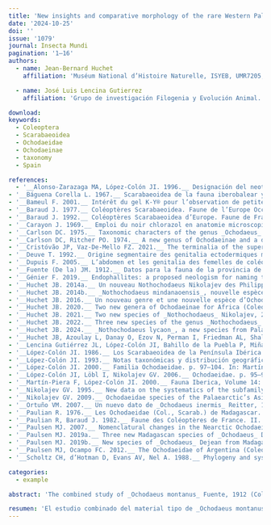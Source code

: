 ```yaml
---
title: 'New insights and comparative morphology of the rare Western Palearctic species _Ochodaeus montanus_ Fuente, 1912, and its closest relative, O. inermis Reitter, 1893 (Coleoptera: Scarabaeoidea: Ochodaeidae)'
date: '2024-10-25'
doi: ''
issue: '1079'
journal: Insecta Mundi
pagination: '1–16'
authors:
  - name: Jean-Bernard Huchet
    affiliation: 'Muséum National d’Histoire Naturelle, ISYEB, UMR7205, MNHN, CNRS, EPHE, UPMC, Paris-Sorbonne, CP50, Entomologie, 45, rue Buffon, F-75005 Paris, France'

  - name: José Luis Lencina Gutierrez
    affiliation: 'Grupo de investigación Filogenia y Evolución Animal. Departamento de Zoología y Antropología Física, Área de Biología Animal, Facultad de Veterinaria, Universidad de Murcia. Campus de Espinardo 30100 Murcia, Spain'

download:
keywords:
  - Coleoptera
  - Scarabaeoidea
  - Ochodaeidae
  - Ochodaeinae
  - taxonomy
  - Spain

references:
  - '__Alonso-Zarazaga MA, López-Colón JI. 1996.__ Designación del neotipo de _Ochodaeus montanus_ Fuente (Coleoptera, Ochodeidae). Graellsia 52: 161.'
- '__Báguena Corella L. 1967.__ Scarabaeoidea de la fauna iberobalear y Pirenaica. Consejo Superior de Investigaciones Cientificas, Instituto Español de Entomologia; Madrid. 576 p.'
- '__Bameul F. 2001.__ Intérêt du gel K-Y® pour l’observation de petites pièces anatomiques d’insectes. Le Coléoptériste 43: 161–162.'
- '__Baraud J. 1977.__ Coléoptères Scarabaeoidea. Faune de l’Europe Occidentale: Belgique, France, Grande-Bretagne, Italie, Péninsule Ibérique. Supplément de la Nouvelle Revue d’Entomologie 7(3): 1–352.'
- '__Baraud J. 1992.__ Coléoptères Scarabaeoidea d’Europe. Faune de France. France et régions limitrophes, 78. Fédération française des Sociétés de Sciences Naturelles, Paris, & Société linnéenne de Lyon, Lyon (édits). 856 pp.'
- '__Carayon J. 1969.__ Emploi du noir chlorazol en anatomie microscopique des insectes. Annales de la Société entomologique de France 5(1): 179–193.'
- '__Carlson DC. 1975.__ Taxonomic characters of the genus _Ochodaeus_ Serville with descriptions of two new species in the _O. pectoralis_ LeConte species complex (Coleoptera: Scarabaeidae). Bulletin of the Southern California Academy of Sciences 74: 49–65.'
- '__Carlson DC, Ritcher PO. 1974.__ A new genus of Ochodaeinae and a description of the larva of _Pseudochodaeus estriatus_ (Schaeffer) (Coleoptera: Scarabaeidae). The Pan-Pacific Entomologist 50: 99–110.'
- '__Cristóvão JP, Vaz-De-Mello FZ. 2021.__ The terminalia of the superfamily Scarabaeoidea (Coleoptera): specific glossary, dissecting methodology, techniques and previously unrecorded sexual dimorphism in some difficult groups. Zoological Journal of the Linnean Society 191(4): 1001–1043.'
- '__Deuve T. 1992.__ Origine segmentaire des genitalia ectodermiques mâles et femelles des insectes. Données nouvelles apportées par un gynandromorphe de coléoptère. Comptes Rendus de l’Académie des Sciences 314: 305–308.'
- '__Dupuis F. 2005.__ L’abdomen et les genitalia des femelles de coléoptères Scarabaeoidea (Insecta, Coleoptera). Zoosystema 27(4): 733–823.'
- '__Fuente (De la) JM. 1912.__ Datos para la fauna de la provincia de Ciudad Real. XXII. Coleópteros. Boletín de la Real Sociedad Española de Historia Natural 12: 358–366.'
- '__Génier F. 2019.__ Endophallites: a proposed neologism for naming the sclerotized elements of the insect endophallus (Arthropoda: Insecta). Annales de la Société entomologique de France 55(6): 482–484.'
- '__Huchet JB. 2014a.__ Un nouveau Nothochodaeus Nikolajev des Philippines (Coleoptera, Scarabaeoidea, Ochodaeidae). Coléoptères 20(6): 38–46.'
- '__Huchet JB. 2014b.__ _Nothochodaeus mindanaoensis_, nouvelle espèce des Philippines (Coleoptera, Scarabaeoidea, Ochodaeidae). Coléoptères 20(8) : 57–64.'
- '__Huchet JB. 2016.__ Un nouveau genre et une nouvelle espèce d’Ochodaeidae pour la faune d’Europe (Coleoptera : Scarabaeoidea). Coléoptères 22(5): 38–53.'
- '__Huchet JB. 2020.__ Two new genera of Ochodaeinae for Africa (Coleoptera: Scarabaeoidea: Ochodaeidae). Annales de la Société entomologique de France (N.S.) 56(5): 361–373.'
- '__Huchet JB. 2021.__ Two new species of _Nothochodaeus_ Nikolajev, 2005 from Palawan Island, Philippines (Coleoptera: Scarabaeoidea: Ochodaeidae). Insecta Mundi 0893: 1–12.'
- '__Huchet JB. 2022.__ Three new species of the genus _Nothochodaeus_ Nikolajev, 2005 from Java, Greater Sunda Islands (Coleoptera: Scarabaeoidea: Ochodaeidae). Faunitaxys 10(61): 1–10.'
- '__Huchet JB. 2024.__ _Nothochodaeus lycaon_, a new species from Palawan island, Philippines (Coleoptera: Scarabaeoidea: Ochodaeidae). Faunitaxys 12(23): 1–4.'
- '__Huchet JB, Azoulay L, Danay O, Ezov N, Perman I, Friedman AL, Shaltiel-Harpaz L. 2022.__ _Ochodaeus berytensis_ Petrovitz (Coleoptera: Ochodaeidae), a new pest of the truffle _Tuber aestivum_ in Upper Galilee, Israel. Journal of Applied Entomology 146 : 911–916.'
- '__Lencina Gutiérrez JL, López-Colón JI, Bahillo de la Puebla P, Miñano J. 2018.__ Nuevas citas de _Ochodaeus_ Dejean, 1821 y _Parochodaeus_ Nikolajev, 1995 en España (Coleoptera : Scarabaeoidea : Ochodaeidae). Boletín de la Sociedad Entomológica Aragonesa 62: 293–297.'
- '__López-Colón JI. 1986.__ Los Scarabaeoidea de la Península Ibérica: I. Familia Ochodaeidae (Coleoptera). Boletín del Grupo Entomológico de Madrid 2: 29–38.'
- '__López-Colón JI. 1993.__ Notas taxonómicas y distribución geográfica de los representantes ibéricos del género _Ochodaeus_ Dejean, 1821 (Coleoptera, Scarabaeoidea, Ochodaeidae). Nouvelle Revue d’Entomologie (N.S.) 10(3): 289–295.'
- '__López-Colón JI. 2000.__ Familia Ochodaeidae. p. 97–104. In: Martín-Piera F., López-Colón J.I. Coleoptera, Scarabaeoidea I. Fauna Ibérica, Vol. 14. . Museo Nacional de Ciencias Naturales, CSIC; Madrid.'
- '__López-Colón JI, Löbl I, Nikolajev GV. 2006.__ Ochodaeidae. p. 95–96. _In_: Löbl I., Smetana A. Catalogue of Palaearctic Coleoptera. Volume 3. Scarabaeoidea – Scirtoidea – Dascilloidea – Buprestoidea – Byrrhoidea. Apollo Books; Stenstrup. 690 p.'
- '__Martín-Piera F, López-Colón JI. 2000.__ Fauna Iberica, Volume 14: Coleoptera, Scarabaeoidea I. Museo Nacional de Ciencias Naturales and Consejo Superior de Investigaciones Cientificas; Madrid. 526 p.'
- '__Nikolajev GV. 1995.__ New data on the systematics of the subfamily Ochodaeinae Coleoptera, Scarabaeidae). Zoologicheskiy Zhurnal 74: 72–82.'
- '__Nikolajev GV. 2009.__ Ochodaeidae species of the Palaearctic’s Asia. Euroasian Entomological Journal 8: 205–211 (in Russian with English abstract).'
- '__Ortuño VM. 2007.__ Un nuevo dato de _Ochodaeus inermis_ Reitter, 1893 (Coleoptera: Scarabaeoidea: Ochodaeidae): estado actual de su conocimiento. Boletín Sociedad Entomológica Aragonesa 41: 377–381.'
- '__Paulian R. 1976.__ Les Ochodaeidae (Col., Scarab.) de Madagascar. Nouvelle Revue d’Entomologie 6(2): 139–152.'
- '__Paulian R, Baraud J. 1982.__ Faune des Coléoptères de France. II. Lucanoidea et Scarabaeoidea. Encyclopédie Entomologique. Editions Lechevalier, Paris 43. 477 p.'
- '__Paulsen MJ. 2007.__ Nomenclatural changes in the Nearctic Ochodaeinae and description of two new genera (Coleoptera: Scarabaeoidea: Ochodaeidae). Insecta Mundi 21: 1–13.'
- '__Paulsen MJ. 2019a.__ Three new Madagascan species of _Ochodaeus_ Dejean (Coleoptera: Scarabaeoidea: Ochodaeidae). Insecta Mundi 0684: 1–14.'
- '__Paulsen MJ. 2019b.__ New species of _Ochodaeus_ Dejean from Madagascar II (Coleoptera: Scarabaeoidea: Ochodaeidae). Insecta Mundi 0706: 1–10.'
- '__Paulsen MJ, Ocampo FC. 2012.__ The Ochodaeidae of Argentina (Coleoptera, Scarabaeoidea). ZooKeys 174: 7–30.'
- '__Scholtz CH, d’Hotman D, Evans AV, Nel A. 1988.__ Phylogeny and systematics of the Ochodaeidae (Insecta: Coleoptera: Scarabaeoidea). Journal of the Entomological Society of South Africa 51: 207–240.'

categories:
  - example

abstract: 'The combined study of _Ochodaeus montanus_ Fuente, 1912 (Coleoptera: Scarabaeoidea: Ochodaeidae) type material and recently collected specimens from the southeastern Iberian Peninsula provided evidence for the description of new specific morphological characters, and to clarify recurring mistakes present in the literature. A comparative study between _O. montanus_ and its closest representative, _O. inermis_ Reitter, 1892, was completed. An updated distribution map of _O. montanus_ as well as a bilingual identification key for the four taxa occurring within the Iberian Peninsula is given.'

resumen: 'El estudio combinado del material tipo de _Ochodaeus montanus_ Fuente, 1912 (Coleoptera: Scarabaeoidea: Ochodaeidae) y de ejemplares recogidos recientemente en el sureste de la Península Ibérica, ha llevado a evidenciar y describir nuevos caracteres morfológicos específicos y a aclarar errores recurrentes presentes en la bibliografía. Se presenta un estudio comparativo entre _O. montanus_ y su representante más cercano, _O. inermis_ Reitter, 1892. Además, se ofrece un mapa de distribución actualizado de _O. montanus_, así como una clave de identificación bilingüe para los cuatro taxones que se encuentran en la Península Ibérica.'
---
```

